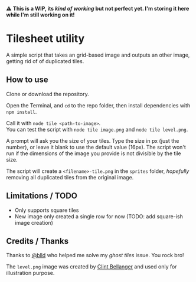 ⚠️ **This is a WIP, its *kind of working* but not perfect yet. I'm storing it here while I'm still working on it!**      

# Tilesheet utility

A simple script that takes an grid-based image and outputs an other image, getting rid of of duplicated tiles.  

## How to use    

Clone or download the repository.  

Open the Terminal, and `cd` to the repo folder, then install dependencies with `npm install`.  

Call it with `node tile <path-to-image>`.  
You can test the script with `node tile image.png` and `node tile level.png`.  

A prompt will ask you the size of your tiles. Type the size in px (just the number), or leave it blank to use the default value (16px). The script won't run if the dimensions of the image you provide is not divisible by the tile size.  

The script will create a `<filename>-tile.png` in the `sprites` folder, *hopefully* removing all duplicated tiles from the original image.

## Limitations / TODO

* Only supports square tiles  
* New image only created a single row for now (TODO: add square-ish image creation)  

## Credits / Thanks  

Thanks to [@blld](https://github.com/blldand-tiles) who helped me solve my *ghost tiles* issue. You rock bro!  

The `level.png` image was created by [Clint Bellanger](https://opengameart.org/forumtopic/feedback-on-16px-robots-and-tiles) and used only for illustration purpose.  
